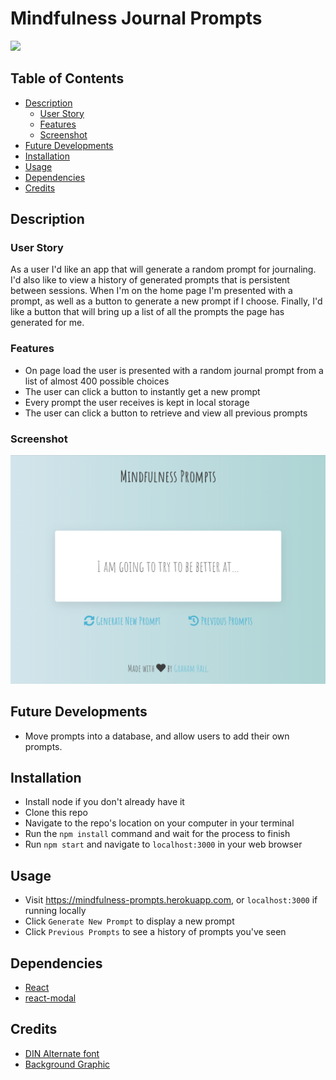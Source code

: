 # Mindfulness Journal Prompts

![](https://img.shields.io/github/license/ghall89/mindfulness-prompts?style=for-the-badge)

## Table of Contents

- [Description](#description)
  - [User Story](#user-story)
  - [Features](#features)
  - [Screenshot](#screenshot)
- [Future Developments](#future-developments)
- [Installation](#installation)
- [Usage](#usage)
- [Dependencies](#dependencies)
- [Credits](#credits)

## Description

### User Story

As a user I'd like an app that will generate a random prompt for journaling. I'd also like to view a history of generated prompts that is persistent between sessions. When I'm on the home page I'm presented with a prompt, as well as a button to generate a new prompt if I choose. Finally, I'd like a button that will bring up a list of all the prompts the page has generated for me.

### Features

- On page load the user is presented with a random journal prompt from a list of almost 400 possible choices
- The user can click a button to instantly get a new prompt
- Every prompt the user receives is kept in local storage
- The user can click a button to retrieve and view all previous prompts

### Screenshot

![](./screenshot.png)

## Future Developments

- Move prompts into a database, and allow users to add their own prompts.

## Installation

- Install node if you don't already have it
- Clone this repo
- Navigate to the repo's location on your computer in your terminal
- Run the `npm install` command and wait for the process to finish
- Run `npm start` and navigate to `localhost:3000` in your web browser

## Usage

- Visit https://mindfulness-prompts.herokuapp.com, or `localhost:3000` if running locally
- Click `Generate New Prompt` to display a new prompt
- Click `Previous Prompts` to see a history of prompts you've seen

## Dependencies

- [React](https://reactjs.org)
- [react-modal](https://www.npmjs.com/package/react-modal)

## Credits

- [DIN Alternate font](https://www.cufonfonts.com/font/din-alternate)
- [Background Graphic](https://www.vecteezy.com/vector-art/2072726-spring-nature-landscape)

